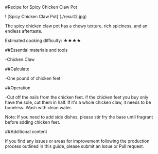 #Recipe for Spicy Chicken Claw Pot

! [Spicy Chicken Claw Pot] (./result2.jpg)

The spicy chicken claw pot has a chewy texture, rich spiciness, and an endless aftertaste.

Estimated cooking difficulty: ★★★★

##Essential materials and tools

-Chicken Claw

##Calculate

-One pound of chicken feet

##Operation

-Cut off the nails from the chicken feet. If the chicken feet you buy only have the sole, cut them in half. If it's a whole chicken claw, it needs to be boneless. Wash with clean water.

Note: If you need to add side dishes, please stir fry the base until fragrant before adding chicken feet.

##Additional content

If you find any issues or areas for improvement following the production process outlined in this guide, please submit an Issue or Pull request.